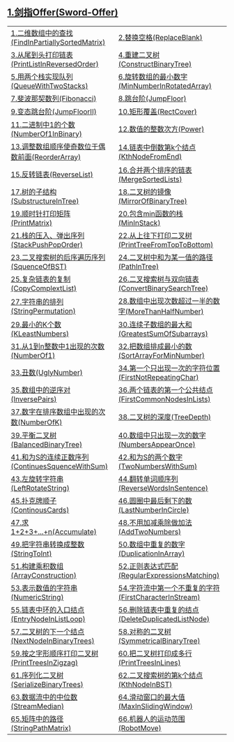 <h2><a href="https://github.com/wuping5719/Algorithm/tree/master/1-Sword-Offer">
   1.剑指Offer(Sword-Offer)</a></h2>

<table>
  <tr>
    <td>
      <a href="https://github.com/wuping5719/Algorithm/blob/master/1-Sword-Offer/1-FindInPartiallySortedMatrix.java">
      1.二维数组中的查找(FindInPartiallySortedMatrix)</a>
    </td>
    <td>
      <a href="https://github.com/wuping5719/Algorithm/blob/master/1-Sword-Offer/2-ReplaceBlank.java">
      2.替换空格(ReplaceBlank)</a>
    </td>
  </tr>
  <tr>
    <td>
      <a href="https://github.com/wuping5719/Algorithm/tree/master/1-Sword-Offer/1-5-PrintListInReversedOrder_05">
      3.从尾到头打印链表(PrintListInReversedOrder)</a>
    </td>
    <td>
      <a href="https://github.com/wuping5719/Algorithm/tree/master/1-Sword-Offer/1-6-ConstructBinaryTree_06">
      4.重建二叉树(ConstructBinaryTree)</a>
    </td>
  </tr>
  <tr>
     <td>
      <a href="https://github.com/wuping5719/Algorithm/tree/master/1-Sword-Offer/1-7-QueueWithTwoStacks_07">
      5.用两个栈实现队列(QueueWithTwoStacks)</a>
    </td>
    <td>
      <a href="https://github.com/wuping5719/Algorithm/blob/master/1-Sword-Offer/1-8-MinNumberInRotatedArray_08.java">
      6.旋转数组的最小数字(MinNumberInRotatedArray)</a>
    </td>
  </tr>
  <tr>
    <td>
      <a href="https://github.com/wuping5719/Algorithm/tree/master/1-Sword-Offer/1-9-Fibonacci_09">
      7.斐波那契数列(Fibonacci)</a>
    </td>
    <td>
      <a href="https://github.com/wuping5719/Algorithm/blob/master/1-Sword-Offer/1-9-Fibonacci_09/1-9-2-JumpFloor_09.java">
      8.跳台阶(JumpFloor)</a>
    </td>
  </tr>
  <tr>
    <td>
      <a href="https://github.com/wuping5719/Algorithm/blob/master/1-Sword-Offer/1-9-Fibonacci_09/1-9-3-JumpFloorII_09.java">
      9.变态跳台阶(JumpFloorII)</a>
    </td>
    <td>
      <a href="https://github.com/wuping5719/Algorithm/blob/master/1-Sword-Offer/1-9-Fibonacci_09/1-9-4-RectCover_09.java">
      10.矩形覆盖(RectCover)</a>
    </td>
  </tr>
  <tr>
    <td>
      <a href="https://github.com/wuping5719/Algorithm/blob/master/1-Sword-Offer/1-10-NumberOf1InBinary_10.java">
      11.二进制中1的个数(NumberOf1InBinary)</a>
    </td>
    <td>
      <a href="https://github.com/wuping5719/Algorithm/blob/master/1-Sword-Offer/1-11-Power_11.java">
      12.数值的整数次方(Power)</a>
    </td>
  </tr>
  <tr>
    <td>
      <a href="https://github.com/wuping5719/Algorithm/blob/master/1-Sword-Offer/1-14-ReorderArray_14.java">
      13.调整数组顺序使奇数位于偶数前面(ReorderArray)</a>
    </td>
    <td>
      <a href="https://github.com/wuping5719/Algorithm/blob/master/1-Sword-Offer/1-15-KthNodeFromEnd_15.java">
      14.链表中倒数第k个结点(KthNodeFromEnd)</a>
    </td>
  </tr>
  <tr>
    <td>
      <a href="https://github.com/wuping5719/Algorithm/blob/master/1-Sword-Offer/1-16-ReverseList_16.java">
      15.反转链表(ReverseList)</a>
    </td>
    <td>
      <a href="https://github.com/wuping5719/Algorithm/blob/master/1-Sword-Offer/1-17-MergeSortedLists_17.java">
      16.合并两个排序的链表(MergeSortedLists)</a>
    </td>
  </tr>
  <tr>
    <td>
      <a href="https://github.com/wuping5719/Algorithm/blob/master/1-Sword-Offer/1-18-SubstructureInTree_18.java">
      17.树的子结构(SubstructureInTree)</a>
    </td>
    <td>
      <a href="https://github.com/wuping5719/Algorithm/blob/master/1-Sword-Offer/1-19-MirrorOfBinaryTree_19.java">
      18.二叉树的镜像(MirrorOfBinaryTree)</a>
    </td>
  </tr>
  <tr>
    <td>
      <a href="https://github.com/wuping5719/Algorithm/blob/master/1-Sword-Offer/1-20-PrintMatrix_20.java">
      19.顺时针打印矩阵(PrintMatrix)</a>
    </td>
    <td>
      <a href="https://github.com/wuping5719/Algorithm/blob/master/1-Sword-Offer/1-21-MinInStack_21.java">
      20.包含min函数的栈(MinInStack)</a>
    </td>
  </tr>
  <tr>
    <td>
      <a href="https://github.com/wuping5719/Algorithm/blob/master/1-Sword-Offer/1-22-StackPushPopOrder_22.java">
      21.栈的压入、弹出序列(StackPushPopOrder)</a>
    </td>
    <td>
      <a href="https://github.com/wuping5719/Algorithm/blob/master/1-Sword-Offer/1-23-PrintTreeFromTopToBottom_23.java">
      22.从上往下打印二叉树(PrintTreeFromTopToBottom)</a>
    </td>
  </tr>
  <tr>
    <td>
      <a href="https://github.com/wuping5719/Algorithm/blob/master/1-Sword-Offer/1-24-SquenceOfBST_24.java">
      23.二叉搜索树的后序遍历序列(SquenceOfBST)</a>
    </td>
    <td>
      <a href="https://github.com/wuping5719/Algorithm/blob/master/1-Sword-Offer/1-25-PathInTree_25.java">
      24.二叉树中和为某一值的路径(PathInTree)</a>
    </td>
  </tr>
  <tr>
    <td>
      <a href="https://github.com/wuping5719/Algorithm/tree/master/1-Sword-Offer/1-26-CopyComplextList_26">
      25.复杂链表的复制(CopyComplextList)</a>
    </td>
    <td>
      <a href="https://github.com/wuping5719/Algorithm/blob/master/1-Sword-Offer/1-27-ConvertBinarySearchTree_27.java">
      26.二叉搜索树与双向链表(ConvertBinarySearchTree)</a>
    </td>
  </tr>
  <tr>
    <td>
      <a href="https://github.com/wuping5719/Algorithm/blob/master/1-Sword-Offer/1-28-StringPermutation_28.java">
      27.字符串的排列(StringPermutation)</a>
    </td>
    <td>
      <a href="https://github.com/wuping5719/Algorithm/blob/master/1-Sword-Offer/1-29-MoreThanHalfNumber_29.java">
      28.数组中出现次数超过一半的数字(MoreThanHalfNumber)</a>
    </td>
  </tr>
  <tr>
    <td>
      <a href="https://github.com/wuping5719/Algorithm/blob/master/1-Sword-Offer/1-30-KLeastNumbers_30.java">
      29.最小的K个数(KLeastNumbers)</a>
    </td>
    <td>
      <a href="https://github.com/wuping5719/Algorithm/blob/master/1-Sword-Offer/1-31-GreatestSumOfSubarrays_31.java">
      30.连续子数组的最大和(GreatestSumOfSubarrays)</a>
    </td>
  </tr>
  <tr>
    <td>
      <a href="https://github.com/wuping5719/Algorithm/blob/master/1-Sword-Offer/1-32-NumberOf1_32.java">
      31.从1到n整数中1出现的次数(NumberOf1)</a>
    </td>
    <td>
      <a href="https://github.com/wuping5719/Algorithm/blob/master/1-Sword-Offer/1-33-SortArrayForMinNumber_33.java">
      32.把数组排成最小的数(SortArrayForMinNumber)</a>
    </td>
  </tr>
  <tr>
    <td>
      <a href="https://github.com/wuping5719/Algorithm/blob/master/1-Sword-Offer/1-34-UglyNumber_34.java">
      33.丑数(UglyNumber)</a>
    </td>
    <td>
      <a href="https://github.com/wuping5719/Algorithm/blob/master/1-Sword-Offer/1-35-FirstNotRepeatingChar_35.java">
      34.第一个只出现一次的字符位置(FirstNotRepeatingChar)</a>
    </td>
  </tr>
  <tr>
    <td>
      <a href="https://github.com/wuping5719/Algorithm/blob/master/1-Sword-Offer/1-36-InversePairs_36.java">
      35.数组中的逆序对(InversePairs)</a>
    </td>
    <td>
      <a href="https://github.com/wuping5719/Algorithm/blob/master/1-Sword-Offer/1-37-FirstCommonNodesInLists_37.java">
      36.两个链表的第一个公共结点(FirstCommonNodesInLists)</a>
    </td>
  </tr>
  <tr>
    <td>
      <a href="https://github.com/wuping5719/Algorithm/blob/master/1-Sword-Offer/1-38-NumberOfK_38.java">
      37.数字在排序数组中出现的次数(NumberOfK)</a>
    </td>
    <td>
      <a href="https://github.com/wuping5719/Algorithm/blob/master/1-Sword-Offer/1-39-1-TreeDepth_39_1.java">
      38.二叉树的深度(TreeDepth)</a>
    </td>
  </tr>
  <tr>
    <td>
      <a href="https://github.com/wuping5719/Algorithm/blob/master/1-Sword-Offer/1-39-2-BalancedBinaryTree_39_2.java">
      39.平衡二叉树(BalancedBinaryTree)</a>
    </td>
    <td>
      <a href="https://github.com/wuping5719/Algorithm/blob/master/1-Sword-Offer/1-40-NumbersAppearOnce_40.java">
      40.数组中只出现一次的数字(NumbersAppearOnce)</a>
    </td>
  </tr>
  <tr>
    <td>
      <a href="https://github.com/wuping5719/Algorithm/blob/master/1-Sword-Offer/1-41-2-ContinuesSquenceWithSum_41_2.java">
      41.和为S的连续正数序列(ContinuesSquenceWithSum)</a>
    </td>
    <td>
      <a href="https://github.com/wuping5719/Algorithm/blob/master/1-Sword-Offer/1-41-1-TwoNumbersWithSum_41_1.java">
      42.和为S的两个数字(TwoNumbersWithSum)</a>
    </td>
  </tr>
  <tr>
    <td>
      <a href="https://github.com/wuping5719/Algorithm/blob/master/1-Sword-Offer/1-42-2-LeftRotateString_42_2.java">
      43.左旋转字符串(LeftRotateString)</a>
    </td>
    <td>
      <a href="https://github.com/wuping5719/Algorithm/blob/master/1-Sword-Offer/1-42-1-ReverseWordsInSentence_42_1.java">
      44.翻转单词顺序列(ReverseWordsInSentence)</a>
    </td>
  </tr>
  <tr>
    <td>
      <a href="https://github.com/wuping5719/Algorithm/blob/master/1-Sword-Offer/1-44-ContinousCards_44.java">
      45.扑克牌顺子(ContinousCards)</a>
    </td>
    <td>
      <a href="https://github.com/wuping5719/Algorithm/blob/master/1-Sword-Offer/1-45-LastNumberInCircle_45.java">
      46.圆圈中最后剩下的数(LastNumberInCircle)</a>
    </td>
  </tr>
  <tr>
    <td>
      <a href="https://github.com/wuping5719/Algorithm/blob/master/1-Sword-Offer/1-46-Accumulate_46.java">
      47.求1+2+3+...+n(Accumulate)</a>
    </td>
    <td>
      <a href="https://github.com/wuping5719/Algorithm/blob/master/1-Sword-Offer/1-47-AddTwoNumbers_47.java">
      48.不用加减乘除做加法(AddTwoNumbers)</a>
    </td>
  </tr>
  <tr>
    <td>
      <a href="https://github.com/wuping5719/Algorithm/blob/master/1-Sword-Offer/1-49-StringToInt_49.java">
      49.把字符串转换成整数(StringToInt)</a>
    </td>
    <td>
      <a href="https://github.com/wuping5719/Algorithm/blob/master/1-Sword-Offer/1-51-DuplicationInArray_51.java">
      50.数组中重复的数字(DuplicationInArray)</a>
    </td>
  </tr>
  <tr>
    <td>
      <a href="https://github.com/wuping5719/Algorithm/blob/master/1-Sword-Offer/1-52-ArrayConstruction_52.java">
      51.构建乘积数组(ArrayConstruction)</a>
    </td>
    <td>
      <a href="https://github.com/wuping5719/Algorithm/blob/master/1-Sword-Offer/1-53-RegularExpressionsMatching_53.java">
      52.正则表达式匹配(RegularExpressionsMatching)</a>
    </td>
  </tr>
  <tr>
    <td>
      <a href="https://github.com/wuping5719/Algorithm/blob/master/1-Sword-Offer/1-54-NumericString_54.java">
      53.表示数值的字符串(NumericString)</a>
    </td>
    <td>
      <a href="https://github.com/wuping5719/Algorithm/blob/master/1-Sword-Offer/1-55-FirstCharacterInStream_55.java">
      54.字符流中第一个不重复的字符(FirstCharacterInStream)</a>
    </td>
  </tr>
  <tr>
    <td>
      <a href="https://github.com/wuping5719/Algorithm/blob/master/1-Sword-Offer/1-56-EntryNodeInListLoop_56.java">
      55.链表中环的入口结点(EntryNodeInListLoop)</a>
    </td>
    <td>
      <a href="https://github.com/wuping5719/Algorithm/blob/master/1-Sword-Offer/1-57-DeleteDuplicatedListNode_57.java">
      56.删除链表中重复的结点(DeleteDuplicatedListNode)</a>
    </td>
  </tr>
  <tr>
    <td>
      <a href="https://github.com/wuping5719/Algorithm/blob/master/1-Sword-Offer/1-58-NextNodeInBinaryTrees_58.java">
      57.二叉树的下一个结点(NextNodeInBinaryTrees)</a>
    </td>
    <td>
      <a href="https://github.com/wuping5719/Algorithm/blob/master/1-Sword-Offer/1-59-SymmetricalBinaryTree_59.java">
      58.对称的二叉树(SymmetricalBinaryTree)</a>
    </td>
  </tr>
  <tr>
    <td>
      <a href="https://github.com/wuping5719/Algorithm/blob/master/1-Sword-Offer/1-61-PrintTreesInZigzag_61.java">
      59.按之字形顺序打印二叉树(PrintTreesInZigzag)</a>
    </td>
    <td>
      <a href="https://github.com/wuping5719/Algorithm/blob/master/1-Sword-Offer/1-60-PrintTreesInLines_60.java">
      60.把二叉树打印成多行(PrintTreesInLines)</a>
    </td>
  </tr>
  <tr>
    <td>
      <a href="https://github.com/wuping5719/Algorithm/blob/master/1-Sword-Offer/1-62-SerializeBinaryTrees_62.java">
      61.序列化二叉树(SerializeBinaryTrees)</a>
    </td>
    <td>
      <a href="https://github.com/wuping5719/Algorithm/blob/master/1-Sword-Offer/1-63-KthNodeInBST_63.java">
      62.二叉搜索树的第k个结点(KthNodeInBST)</a>
    </td>
  </tr>
  <tr>
    <td>
      <a href="https://github.com/wuping5719/Algorithm/blob/master/1-Sword-Offer/1-64-StreamMedian_64.java">
      63.数据流中的中位数(StreamMedian)</a>
    </td>
    <td>
      <a href="https://github.com/wuping5719/Algorithm/blob/master/1-Sword-Offer/1-65-MaxInSlidingWindow_65.java">
      64.滑动窗口的最大值(MaxInSlidingWindow)</a>
    </td>
  </tr>
  <tr>
    <td>
      <a href="https://github.com/wuping5719/Algorithm/blob/master/1-Sword-Offer/1-66-StringPathMatrix_66.java">
      65.矩阵中的路径(StringPathMatrix)</a>
    </td>
    <td>
      <a href="https://github.com/wuping5719/Algorithm/blob/master/1-Sword-Offer/1-67-RobotMove_67.java">
      66.机器人的运动范围(RobotMove)</a>
    </td>
  </tr>
</table>
